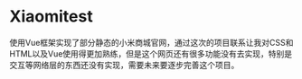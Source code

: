 # Xiaomitest
使用Vue框架实现了部分静态的小米商城官网，通过这次的项目联系让我对CSS和HTML以及Vue使用得更加熟练，但是这个网页还有很多功能没有去实现，特别是交互等网络层的东西还没有实现，需要未来要逐步完善这个项目。
